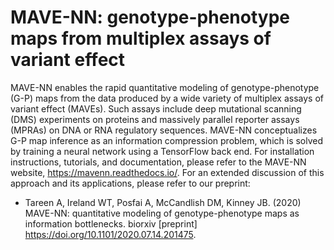 MAVE-NN: genotype-phenotype maps from multiplex assays of variant effect
========================================================================

MAVE-NN enables the rapid quantitative modeling of genotype-phenotype (G-P) maps from the data produced by a wide variety of multiplex assays of variant effect (MAVEs). Such assays include deep mutational scanning (DMS) experiments on proteins and massively parallel reporter assays (MPRAs) on DNA or RNA regulatory sequences. MAVE-NN conceptualizes G-P map inference as an information compression problem, which is solved by training a neural network using a TensorFlow back end. For installation instructions, tutorials, and documentation, please refer to the MAVE-NN website, https://mavenn.readthedocs.io/. For an extended discussion of this approach and its applications, please refer to our preprint:

* Tareen A, Ireland WT, Posfai A, McCandlish DM, Kinney JB. (2020) MAVE-NN: quantitative modeling of genotype-phenotype maps as information bottlenecks. biorxiv [preprint] https://doi.org/10.1101/2020.07.14.201475.
